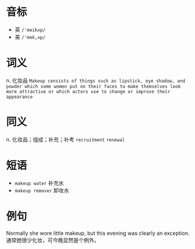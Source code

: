 # 音标

- 英 `/'meikʌp/`
- 美 `/'mek,ʌp/`

# 词义

n. 化妆品
`Makeup consists of things such as lipstick, eye shadow, and powder which some women put on their faces to make themselves look more attractive or which actors use to change or improve their appearance`

# 同义

n. 化妆品；组成；补充；补考
`recruitment` `renewal`

# 短语

- `makeup water` 补充水
- `makeup remover` 卸妆水

# 例句

Normally she wore little makeup, but this evening was clearly an exception.
通常她很少化妆，可今晚显然是个例外。


